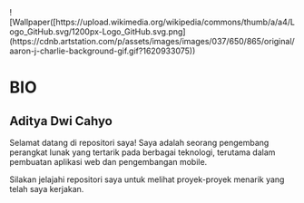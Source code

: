 <!DOCTYPE html>
<html lang="en">
<head>
  <meta charset="UTF-8">
  <meta name="viewport" content="width=device-width, initial-scale=1.0">
</head>
<body>
  ![Wallpaper([https://upload.wikimedia.org/wikipedia/commons/thumb/a/a4/Logo_GitHub.svg/1200px-Logo_GitHub.svg.png](https://cdnb.artstation.com/p/assets/images/images/037/650/865/original/aaron-j-charlie-background-gif.gif?1620933075))
  <div class="container">
    <h1>BIO</h1>
    <div class="bio">
      <h2>Aditya Dwi Cahyo</h2>
      <p>Selamat datang di repositori saya! Saya adalah seorang pengembang perangkat lunak yang tertarik pada berbagai teknologi, terutama dalam pembuatan aplikasi web dan pengembangan mobile.</p>
      <p>Silakan jelajahi repositori saya untuk melihat proyek-proyek menarik yang telah saya kerjakan.</p>
    </div>
  </div>
</body>
</html>
